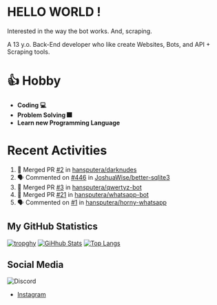 # HELLO WORLD !

Interested in the way the bot works. And, scraping.

A 13 y.o. Back-End developer who like create Websites, Bots, and API + Scraping tools.

# 👍 Hobby

- **Coding 💻**
- **Problem Solving 🎆**
- **Learn new Programming Language**

# Recent Activities

<!--START_SECTION:activity-->
1. 🎉 Merged PR [#2](https://github.com/hansputera/darknudes/pull/2) in [hansputera/darknudes](https://github.com/hansputera/darknudes)
2. 🗣 Commented on [#446](https://github.com/JoshuaWise/better-sqlite3/issues/446) in [JoshuaWise/better-sqlite3](https://github.com/JoshuaWise/better-sqlite3)
3. 🎉 Merged PR [#3](https://github.com/hansputera/qwertyz-bot/pull/3) in [hansputera/qwertyz-bot](https://github.com/hansputera/qwertyz-bot)
4. 🎉 Merged PR [#21](https://github.com/hansputera/whatsapp-bot/pull/21) in [hansputera/whatsapp-bot](https://github.com/hansputera/whatsapp-bot)
5. 🗣 Commented on [#1](https://github.com/hansputera/horny-whatsapp/issues/1) in [hansputera/horny-whatsapp](https://github.com/hansputera/horny-whatsapp)
<!--END_SECTION:activity-->

## My GitHub Statistics

[![tropghy](https://github-profile-trophy.vercel.app/?username=hansputera&theme=dracula)](https://github.com/hansputera)
[![GiHhub Stats](https://github-readme-stats.vercel.app/api?username=hansputera&show_icons=true&theme=dark&count_private=true)](https://github.com/hansputera)
[![Top Langs](https://github-readme-stats.vercel.app/api/top-langs/?username=hansputera&layout=compact&theme=dark)](https://github.com/hansputera)

## Social Media

![Discord](https://discord.c99.nl/widget/theme-3/761198669302464533.png)
- [Instagram](https://instagram.com/hanif.dwy.putra12)
